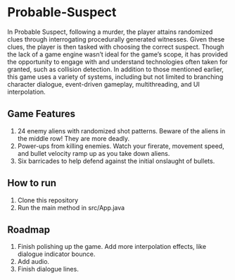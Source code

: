 # Probable-Suspect
  In Probable Suspect, following a murder, the player attains randomized clues through interrogating procedurally generated witnesses. Given these clues, the player is then tasked with choosing the correct suspect. 
Though the lack of a game engine wasn’t ideal for the game’s scope, it has provided the opportunity to engage with and understand technologies often taken for granted, such as collision detection. In addition to those mentioned earlier, this game uses a variety of systems, including but not limited to branching character dialogue, event-driven gameplay, multithreading, and UI interpolation. 
## Game Features
1) 24 enemy aliens with randomized shot patterns. Beware of the aliens in the middle row! They are more deadly.
2) Power-ups from killing enemies. Watch your firerate, movement speed, and bullet velocity ramp up as you take down aliens.
3) Six barricades to help defend against the initial onslaught of bullets. 
## How to run
1) Clone this repository
2) Run the main method in src/App.java
## Roadmap
1) Finish polishing up the game. Add more interpolation effects, like dialogue indicator bounce.
2) Add audio.
3) Finish dialogue lines.


